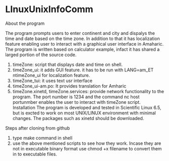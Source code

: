 LInuxUnixInfoComm
=================


About the program


The program prompts users to enter continent and city and dispalys the time and date based on the time zone. In addition to that it has localization feature enabling user to interact with a graphical user interface in Amaharic. The program is written based on calculator example, infact it has shared a larged portion of the source code.

1. timeZone: script that displays date and time on shell.
2. timeZone_ui: it adds GUI feature. it has to be run with LANG=am_ET ntimeZone_ui for localization feature.
3. timeZone_tui: it uses text usr interface
4. timeZone_ui-am.po: It provides translation for Amharic
5. timeZone.xinetd, timeZone.services: provide network functionality to the program. The port number is 1234 and the command nc host portunmber enables the user to interact with timeZone script.
Installation
The program is developed and tested in Scientific Linux 6.5, but is excted to work on most UNIX/LINUX environment with minimal changes. The packages such as xinetd should be downloaded.



Steps after cloning from github
1. type make command in shell
2. use  the above mentioned scripts to see how they work. Incase they are not in executable binary format use chmod +x filename to convert them in to executable files.

